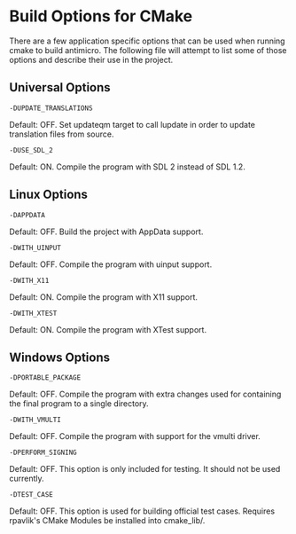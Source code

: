 # Build Options for CMake

There are a few application specific options that can be used when running
cmake to build antimicro. The following file will attempt to list some of those
options and describe their use in the project.

## Universal Options

    -DUPDATE_TRANSLATIONS

Default: OFF. Set updateqm target to call lupdate in order to update 
translation files from source.

    -DUSE_SDL_2

Default: ON. Compile the program with SDL 2 instead of SDL 1.2.

## Linux Options

    -DAPPDATA

Default: OFF. Build the project with AppData support.

    -DWITH_UINPUT

Default: OFF. Compile the program with uinput support.

    -DWITH_X11

Default: ON. Compile the program with X11 support.

    -DWITH_XTEST

Default: ON. Compile the program with XTest support.


## Windows Options

    -DPORTABLE_PACKAGE

Default: OFF. Compile the program with extra changes used for containing the
final program to a single directory.

    -DWITH_VMULTI

Default: OFF. Compile the program with support for the vmulti driver.

    -DPERFORM_SIGNING

Default: OFF. This option is only included for testing. It should not be used 
currently.

    -DTEST_CASE

Default: OFF. This option is used for building official test cases. Requires
rpavlik's CMake Modules be installed into cmake_lib/.


